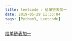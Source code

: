 ```yaml
---
title: leetcode : 给单链表加一
date: 2019-05-29 11:33:04
tags: [Python3, Leetcode]
---
```


[给单链表加一](https://leetcode-cn.com/problems/plus-one-linked-list/)

